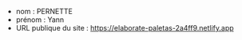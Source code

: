 - nom : PERNETTE
- prénom : Yann
- URL publique du site : https://elaborate-paletas-2a4ff9.netlify.app
